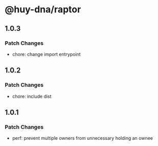 # @huy-dna/raptor

## 1.0.3

### Patch Changes

- chore: change import entrypoint

## 1.0.2

### Patch Changes

- chore: include dist

## 1.0.1

### Patch Changes

- perf: prevent multiple owners from unnecessary holding an ownee

